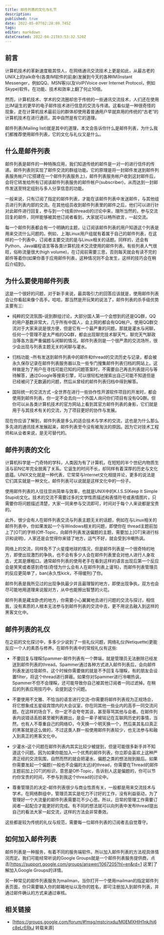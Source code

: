 ```yaml
---
title: 邮件列表的文化与礼节
description: 
published: true
date: 2022-05-07T02:28:09.745Z
tags: 
editor: markdown
dateCreated: 2022-04-21T03:53:32.520Z
---
```


## 前言

计算机技术的革新速度极其惊人，在网络通讯交流技术上更是如此，从最古老的UNIX上的talk命令(各类IM软件的前身)发展到今天的各种IM(Instant Messenger，例如QQ、MSN等)以及VoIP(Voice over Internet Protocol，例如Skype)软件。在功能、技术和效率上翻了何止10倍。

然而，计算机技术、学术的交流圈却忠于传统的一些通讯交流技术，人们还在使用比IM诞生的更早的电子邮件技术进行信息的交流与传递。这看似是一种很奇怪的现象，走在计算机技术最前沿的群体却使用着普通用户早就弃用的传统的“古老”的计算机技术在进行通讯，其中自然是有它的道理。

邮件列表(Mailing list)就是其中的道理，本文会告诉你什么是邮件列表，为什么我们都推荐使用邮件列表，它的文化与礼仪又是什么。



## 什么是邮件列表

邮件列表是邮件的一种特殊应用，我们知道传统的邮件是一对一的进行信件的传递。邮件列表则实现了邮件交流的群组功能。它的原理是将一封邮件发送到邮件列表服务帐户(它搭建在一个邮件列表服务上)，邮件列表服务帐户收到这封邮件后，会将它转发给所有订阅该邮件列表服务的邮件帐户(subscriber)，从而达到一封邮件发送至特定组别与多人分享信息的功能。

一般来说，只有订阅了指定的邮件列表，才能在该邮件列表中发送邮件，与其他组员进行列表内部的交流。在其他组员收到邮件列表里的邮件之后，他们可以进行针对此邮件进行回复，参与到一个线索(thread)的讨论中来，理所当然的，参与交流回复的邮件，同样能够被其他订阅者看到，大家就可以畅所欲言，一起交流。

每一个邮件列表都会有一个明确的主题，让订阅该邮件列表的用户知道这个列表是用来交流什么问题的。例如，上海Linux用户组就有着属于自己的邮件列表，在这样的一个列表中，订阅者主要交流的是与Linux相关的话题。同样的，还会有Python、Java编程语言等各类计算机技术交流使用的邮件列表。有些列表人气很旺，俗称流量很大(high volume)，在订阅前需要三思，否则每天就会有读不完的邮件等着你(如果你善于应用邮件列表，这种情况则不会发生，这样的技巧会在稍后介绍到)。

## 为什么要使用邮件列表

这是一个很好的问题，对于新手来说，最具吸引力的回答应该就是，使用邮件列表会让你看起来像个高手。哈哈，那当然是开玩笑的说法了，邮件列表的杀手级优势主要有三:

* 纯粹的交流氛围–说到群组讨论，大部分国人第一个会想到的还是QQ群，QQ的用户基数非常大，几乎所有中国人，会上网的都会有QQ帐户。使用QQ群交流对于大家来说是很方便，但是它有一个最严重的问题，那就是灌水与闲聊，任何一个管理不是太严格的QQ群，都会出现聊完技术聊天气，聊完天气聊政治等各方面严重偏题与闲聊的情况。邮件列表则是一个很严肃的交流场所，很少会出现与列表主题无关的闲聊与灌水。

* 归档功能 –所有发送到邮件列表中的邮件和thread的交流历史与记录，都会被永久保存记录在邮件列表服务器以及一些专门搜集邮件列表归档的网站上。这样做是为了用户在寻找可能已知的问题答案时，不需要自己再去列表提问与等待解答，通过Google等搜索引擎，可以很轻松地搜索出自己可能不知道但是已经被问了无数遍的问题，然后从曾经的邮件列表归档中得到解答。

* 国际统一的交流方式 –全世界在进行一些协作性开源软件项目的开发时，都会使用到邮件列表，你一定不会去向一个外国人询问你们项目有没有QQ群。但你可以从各类计算机技术的官方网站上看到其官方邮件列表的身影，它们就是用于与其技术有关的交流，为了项目更好的协作与发展。

现在你应该了解到，邮件列表是多么的适合技术与学术的交流，这也是为什么那么多先进的通讯技术发展起来，邮件列表至今没有被淘汰的原因。因为它对技术工程师和从业者来说，是无可替代的。



## 邮件列表的文化

计算机科学是一门奇特的学科，人类因为有了计算机，在短短的半个世纪内物质生活与前N亿年完全脱离了关系。它诞生的时间不长，却同样有着深厚的历史与文化底蕴。UNIX文化就是一种代表，它常常与Internet文化相提并论，更多的说法是它们其实就是一种文化，邮件列表可以说就是这样文化中的一份子。

使用邮件列表的人往往崇尚简单与效率，也就是UNIX中的K.I.S.S(Keep It Simple Stupid)文化。技术的交流不需要过多的文学性质描述和表情符号或表情图片，只需要你将问题描述清楚，大家一同来参与交流即可，时间对于每个人来说都是宝贵的。

此外，很少会有人在邮件列表交流与列表主题无关的话题，例如在与Linux相关的邮件列表中，你如果发起一个与Windows相关的问题，即使你在 thread主题前加上了[OT]的字样(Off-Topic，向邮件列表发送偏题的主题，需要加上[OT]来进行标识和说明)，人家还是会觉得你来错了地方，运气不好，就会受到冷嘲热讽。

网络上的交流，同样免不了火星撞地球的情况，但是邮件列表是一个很奇特的地方，即使出现激烈的争执，也不会有多少人会在邮件列表里会对他人进行人身攻击，尤其是爆粗口。通常邮件列表的使用老手在看到这样的语言出现后第一个反应会是笑笑或者感到奇怪(奇怪为什么会有人在邮件列表上谩骂)，而邮件列表管理员的反应更简单了，ban(永久性kick，不得缓刑)了你。

邮件列表是我所见过的出现争执最少并且最理智的地方，即使出现争执，双方也会尽可能地用道理来说服对方，从中也能擦出智慧的火花。

邮件列表是藏龙卧虎的地方，你需要小心翼翼地去进行问题的交流与探讨，相信我，没有素质的人根本无法参与到邮件列表的交流中去，更不用说去融入到这样的黑客文化中。



## 邮件列表的礼仪

在之前的文化探讨中，多多少少说到了一些礼仪问题，网络礼仪(Netiquette)更能反应一个人的素质与修养。在邮件列表中的常规礼仪有这些:

* 不要回复与理睬Spammer-邮件列表有一个弊端，就是管理员无法删除已经发送到邮件列表的thread。Spammer通过各种方式进入邮件列表后，会向邮件列表发送垃圾邮件。这个时候你需要做的就是不予回复与理睬，有的朋友会设置filter，将这个thread进行屏蔽。如果你对Spammer进行冷嘲热讽，Spammer不但不会理睬，还可能导致你自己被其他订阅者一同过滤掉。在稍后的列表应用技巧中，会提到这个问题。

* 不要使用不文雅、不恰当的语言进行交流–你需要将邮件列表视为正规场合，将它想象成五星级宾馆内的大会议室，你在同其他一些业内的高手一同交流问题。在这样的场合下，你一定不会夸夸其谈，甚至辱骂其他与会者。在邮件列表内说错话丢脸甚至被列表踢出，是会一辈子被铭记在互联网历史的事情，当然，也有人不尊重自己的网络ID，今天换一个明天换一个，然后美其名曰真正的黑客就是这么做的，不过这类人群一般使用邮件列表较少，也无法参与和融入到真正的黑客文化中。

* 少灌水–这个问题在邮件列表内其实比较少被提到，但是可能很多新手并不知道这个问题。因为如果你能加入一个优秀的邮件列表，你立即会喜欢上这种严肃正经的交流氛围，自然而然的就会把灌水、偏题之类的想法抛到脑后。如果你需要发起一个偏题(一般也不会偏的太远)的thread，你需要在Thread的邮件主题前加上[OT]的标识，意思是Off-Topic，告诉别人这是偏题的，你可以节约你宝贵的时间，不参与到我这个thread的讨论中。

* 尊重管理员的决定–邮件列表很少与商业性质有关，一般都是用来交流技术与学术。在网络群组中，管理员其实是吃力不讨好的工作，没有利益驱动，为了管理好一个大流量的邮件列表需要花不少心思。所以，日常的管理工作需要订阅者一起配合才能更好的完成。有不同的想法就可以向列表中发布thread提出自己的看法大家一起交流，这样的方法会非常奏效。

这些都是较为传统的礼仪与规范，需要每一位邮件列表的订阅者去自觉尊守。



## 如何加入邮件列表

邮件列表是一种服务，有着不同的服务端软件。所以加入邮件列表的方法视具体情况而定。我们可能经常听说的Google Groups就是一个邮件列表服务提供商，点击[https://support.google.com/groups/answer/1067205?hl=en&rd=1 这里]了解加入Google Groups的详情。

另一种常见的邮件列表服务为mailman，当你打开一个使用mailman的指定邮件列表页面，你只需要输入你的邮箱地址以及你的姓名，即可注册加入到邮件列表，并通过邮件确认的方式来通过审核。

## 相关链接

* [https://groups.google.com/forum/#!msg/mstcinxdu/M0EMXHIH1nk/hj6c8eLrERkJ 转载来源]
